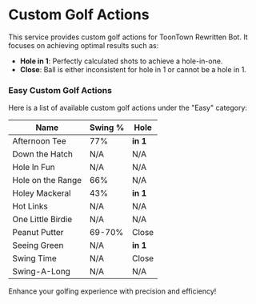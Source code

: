 # Custom Golf Actions

This service provides custom golf actions for ToonTown Rewritten Bot. It focuses on achieving optimal results such as:

- **Hole in 1**: Perfectly calculated shots to achieve a hole-in-one.
- **Close**: Ball is either inconsistent for hole in 1 or cannot be a hole in 1.
### Easy Custom Golf Actions

Here is a list of available custom golf actions under the "Easy" category:

| Name                 | Swing % | Hole    |
|----------------------|---------|---------|
| Afternoon Tee        | 77%     | **in 1**    |  
| Down the Hatch       | N/A     | N/A     |  [//]: <> ()
| Hole In Fun          | N/A     | N/A     |  [//]: <> ()
| Hole on the Range    | 66%     | N/A     |  [//]: <> ()
| Holey Mackeral       | 43%     | **in 1**    |  
| Hot Links            | N/A     | N/A     |  [//]: <> (right look left swing 50)
| One Little Birdie    | N/A     | N/A     |  [//]: <> ()
| Peanut Putter        | 69-70%  | Close   |  [//]: <> ()
| Seeing Green         | N/A     | **in 1**    |  
| Swing Time           | N/A     | Close   |  [//]: <> (dont move right)
| Swing-A-Long         | N/A     | N/A     |  [//]: <> (left look right 100)

Enhance your golfing experience with precision and efficiency!
